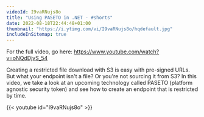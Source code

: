 ```yaml
---
videoId: I9vaRNujs8o
title: "Using PASETO in .NET - #shorts"
date: 2022-08-18T22:44:48+01:00
thumbnail: "https://i.ytimg.com/vi/I9vaRNujs8o/hqdefault.jpg"
includeInSitemap: true
---
```


For the full video, go here: https://www.youtube.com/watch?v=oNQdDjvS_54

Creating a restricted file download with S3 is easy with pre-signed URLs. But what your endpoint isn't a file? Or you're not sourcing it from S3? In this video, we take a look at an upcoming technology called PASETO (platform agnostic security token) and see how to create an endpoint that is restricted by time.

<!--more-->

{{< youtube id="I9vaRNujs8o" >}}

